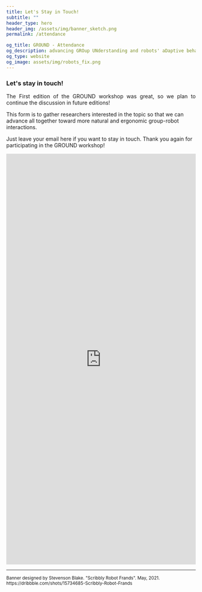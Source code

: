 ```yaml
---
title: Let's Stay in Touch!
subtitle: ""
header_type: hero
header_img: /assets/img/banner_sketch.png
permalink: /attendance

og_title: GROUND - Attendance
og_description: advancing GROup UNderstanding and robots' aDaptive behavior
og_type: website
og_image: assets/img/robots_fix.png
---
```


### Let's stay in touch!

<p style="text-align: justify;">
The First edition of the GROUND workshop was great, so we plan to continue the discussion in future editions!

This form is to gather researchers interested in the topic so that we can advance all together toward more natural and ergonomic group-robot interactions.

Just leave your email here if you want to stay in touch.
Thank you again for participating in the GROUND workshop!
</p>

<iframe src="https://docs.google.com/forms/d/e/1FAIpQLSchdWEchOvA8UtSdgRaliJTbSGKo325fmKmEhpqyPJUOGKsyA/viewform?embedded=true" height="1089" frameborder="0" marginheight="0" marginwidth="0" style="width:100%;">Loading…</iframe>

---

<p class="card-text"><small class="text-muted">Banner designed by Stevenson Blake. "Scribbly Robot Frands". May, 2021. <a>https://dribbble.com/shots/15734685-Scribbly-Robot-Frands</a></small></p>
